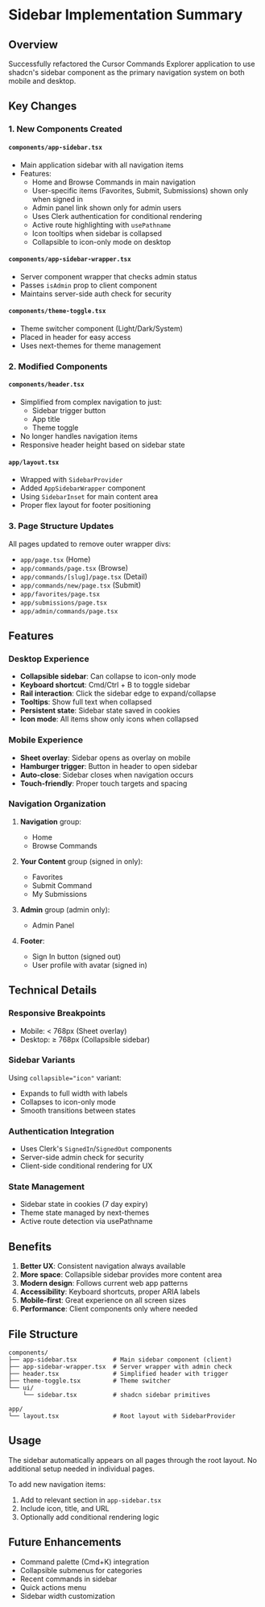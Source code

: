 # Sidebar Implementation Summary

## Overview
Successfully refactored the Cursor Commands Explorer application to use shadcn's sidebar component as the primary navigation system on both mobile and desktop.

## Key Changes

### 1. New Components Created

#### `components/app-sidebar.tsx`
- Main application sidebar with all navigation items
- Features:
  - Home and Browse Commands in main navigation
  - User-specific items (Favorites, Submit, Submissions) shown only when signed in
  - Admin panel link shown only for admin users
  - Uses Clerk authentication for conditional rendering
  - Active route highlighting with `usePathname`
  - Icon tooltips when sidebar is collapsed
  - Collapsible to icon-only mode on desktop

#### `components/app-sidebar-wrapper.tsx`
- Server component wrapper that checks admin status
- Passes `isAdmin` prop to client component
- Maintains server-side auth check for security

#### `components/theme-toggle.tsx`
- Theme switcher component (Light/Dark/System)
- Placed in header for easy access
- Uses next-themes for theme management

### 2. Modified Components

#### `components/header.tsx`
- Simplified from complex navigation to just:
  - Sidebar trigger button
  - App title
  - Theme toggle
- No longer handles navigation items
- Responsive header height based on sidebar state

#### `app/layout.tsx`
- Wrapped with `SidebarProvider`
- Added `AppSidebarWrapper` component
- Using `SidebarInset` for main content area
- Proper flex layout for footer positioning

### 3. Page Structure Updates
All pages updated to remove outer wrapper divs:
- `app/page.tsx` (Home)
- `app/commands/page.tsx` (Browse)
- `app/commands/[slug]/page.tsx` (Detail)
- `app/commands/new/page.tsx` (Submit)
- `app/favorites/page.tsx`
- `app/submissions/page.tsx`
- `app/admin/commands/page.tsx`

## Features

### Desktop Experience
- **Collapsible sidebar**: Can collapse to icon-only mode
- **Keyboard shortcut**: Cmd/Ctrl + B to toggle sidebar
- **Rail interaction**: Click the sidebar edge to expand/collapse
- **Tooltips**: Show full text when collapsed
- **Persistent state**: Sidebar state saved in cookies
- **Icon mode**: All items show only icons when collapsed

### Mobile Experience
- **Sheet overlay**: Sidebar opens as overlay on mobile
- **Hamburger trigger**: Button in header to open sidebar
- **Auto-close**: Sidebar closes when navigation occurs
- **Touch-friendly**: Proper touch targets and spacing

### Navigation Organization
1. **Navigation** group:
   - Home
   - Browse Commands

2. **Your Content** group (signed in only):
   - Favorites
   - Submit Command
   - My Submissions

3. **Admin** group (admin only):
   - Admin Panel

4. **Footer**:
   - Sign In button (signed out)
   - User profile with avatar (signed in)

## Technical Details

### Responsive Breakpoints
- Mobile: < 768px (Sheet overlay)
- Desktop: ≥ 768px (Collapsible sidebar)

### Sidebar Variants
Using `collapsible="icon"` variant:
- Expands to full width with labels
- Collapses to icon-only mode
- Smooth transitions between states

### Authentication Integration
- Uses Clerk's `SignedIn`/`SignedOut` components
- Server-side admin check for security
- Client-side conditional rendering for UX

### State Management
- Sidebar state in cookies (7 day expiry)
- Theme state managed by next-themes
- Active route detection via usePathname

## Benefits

1. **Better UX**: Consistent navigation always available
2. **More space**: Collapsible sidebar provides more content area
3. **Modern design**: Follows current web app patterns
4. **Accessibility**: Keyboard shortcuts, proper ARIA labels
5. **Mobile-first**: Great experience on all screen sizes
6. **Performance**: Client components only where needed

## File Structure
```
components/
├── app-sidebar.tsx          # Main sidebar component (client)
├── app-sidebar-wrapper.tsx  # Server wrapper with admin check
├── header.tsx               # Simplified header with trigger
├── theme-toggle.tsx         # Theme switcher
└── ui/
    └── sidebar.tsx          # shadcn sidebar primitives

app/
└── layout.tsx               # Root layout with SidebarProvider
```

## Usage

The sidebar automatically appears on all pages through the root layout. No additional setup needed in individual pages.

To add new navigation items:
1. Add to relevant section in `app-sidebar.tsx`
2. Include icon, title, and URL
3. Optionally add conditional rendering logic

## Future Enhancements
- Command palette (Cmd+K) integration
- Collapsible submenus for categories
- Recent commands in sidebar
- Quick actions menu
- Sidebar width customization
